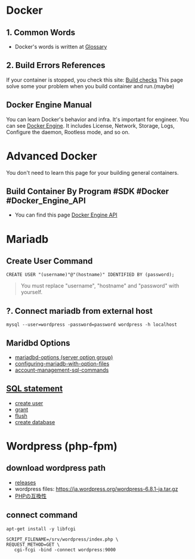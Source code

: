 

 # Docker
 ## 1. Common Words
 * Docker's words is written at [Glossary](https://docs.docker.com/reference/glossary/)

 ## 2. Build Errors References
 If your container is stopped, you check this site: [Build checks](https://docs.docker.com/reference/build-checks/)
 This page solve some your problem when you build container and run.(maybe)

 ## Docker Engine Manual
 You can learn Docker's behavior and infra.
 It's important for engineer.
 You can see [Docker Engine](https://docs.docker.com/engine/).
 It includes License, Network, Storage, Logs, Configure the daemon, Rootless mode, and so on.

 # Advanced Docker
 You don't need to learn this page for your building general containers.

 ## Build Container By Program #SDK #Docker #Docker_Engine_API
 * You can find this page [Docker Engine API](https://docs.docker.com/reference/api/engine/)

# Mariadb
 ## Create User Command
 ```
 CREATE USER "(username)"@"(hostname)" IDENTIFIED BY (password);
 ```
 > You must replace "username", "hostname" and "password" with yourself.

 ## ?. Connect mariadb from external host
 ```
 mysql --user=wordpress -password=password wordpress -h localhost
 ```

 ## Maridbd Options
 * [mariadbd-options (server option group)](https://mariadb.com/kb/en/mariadbd-options/)
 * [configuring-mariadb-with-option-files](https://mariadb.com/kb/en/configuring-mariadb-with-option-files/)
 * [account-management-sql-commands](https://mariadb.com/kb/en/account-management-sql-commands/)

 ## [SQL statement](https://mariadb.com/kb/en/sql-statements/)
 * [create user](https://mariadb.com/kb/en/create-user/)
 * [grant](https://mariadb.com/kb/en/grant/)
 * [flush](https://mariadb.com/kb/en/flush/)
 * [create database](https://mariadb.com/kb/en/create-database/)

 # Wordpress (php-fpm)

 ## download wordpress path
 * [releases](https://ja.wordpress.org/download/releases/)
 * wordpress files: https://ja.wordpress.org/wordpress-6.8.1-ja.tar.gz
 * [PHPの互換性](https://ja.wordpress.org/team/handbook/core/references/php-compatibility-and-wordpress-versions/)

 ## connect command
 ```
 apt-get install -y libfcgi
 ```
 ```
 SCRIPT_FILENAME=/srv/wordpress/index.php \
 REQUEST_METHOD=GET \
	cgi-fcgi -bind -connect wordpress:9000
 ```

